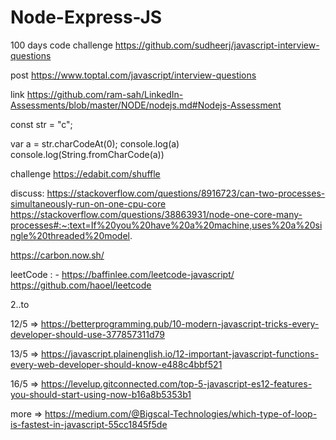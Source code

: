 # Node-Express-JS
100 days code challenge
https://github.com/sudheerj/javascript-interview-questions

post
https://www.toptal.com/javascript/interview-questions

link
https://github.com/ram-sah/LinkedIn-Assessments/blob/master/NODE/nodejs.md#Nodejs-Assessment


const str = "c";

var a = str.charCodeAt(0);
console.log(a)
console.log(String.fromCharCode(a))

challenge
https://edabit.com/shuffle


discuss:
https://stackoverflow.com/questions/8916723/can-two-processes-simultaneously-run-on-one-cpu-core
https://stackoverflow.com/questions/38863931/node-one-core-many-processes#:~:text=If%20you%20have%20a%20machine,uses%20a%20single%20threaded%20model.



https://carbon.now.sh/


leetCode : - https://baffinlee.com/leetcode-javascript/
https://github.com/haoel/leetcode


2..to


12/5 => https://betterprogramming.pub/10-modern-javascript-tricks-every-developer-should-use-377857311d79

13/5 => https://javascript.plainenglish.io/12-important-javascript-functions-every-web-developer-should-know-e488c4bbf521

16/5 => https://levelup.gitconnected.com/top-5-javascript-es12-features-you-should-start-using-now-b16a8b5353b1

more => https://medium.com/@Bigscal-Technologies/which-type-of-loop-is-fastest-in-javascript-55cc1845f5de

